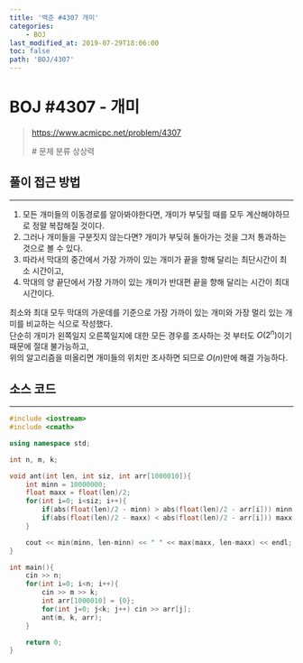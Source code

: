 ```yaml
---
title: '백준 #4307 개미'
categories:
    - BOJ
last_modified_at: 2019-07-29T18:06:00
toc: false
path: 'BOJ/4307'
---
```


# BOJ #4307 - 개미

> https://www.acmicpc.net/problem/4307
>
> \# 문제 분류
> 상상력

## 풀이 접근 방법

---

1. 모든 개미들의 이동경로를 알아봐야한다면, 개미가 부딪힐 때를 모두 계산해야하므로 정말 복잡해질 것이다.
2. 그러나 개미들을 구분짓지 않는다면? 개미가 부딪혀 돌아가는 것을 그저 통과하는 것으로 볼 수 있다.
3. 따라서 막대의 중간에서 가장 가까이 있는 개미가 끝을 향해 달리는 최단시간이 최소 시간이고,
4. 막대의 양 끝단에서 가장 가까이 있는 개미가 반대편 끝을 향해 달리는 시간이 최대 시간이다.

최소와 최대 모두 막대의 가운데를 기준으로 가장 가까이 있는 개미와 가장 멀리 있는 개미를 비교하는 식으로 작성했다.<br>단순히 개미가 왼쪽일지 오른쪽일지에 대한 모든 경우를 조사하는 것 부터도 $O(2^n)$이기 때문에 절대 불가능하고,<br>위의 알고리즘을 떠올리면 개미들의 위치만 조사하면 되므로 $O(n)$만에 해결 가능하다.

## 소스 코드

---

```c++
#include <iostream>
#include <cmath>

using namespace std;

int n, m, k;

void ant(int len, int siz, int arr[1000010]){
    int minn = 10000000;
    float maxx = float(len)/2;
    for(int i=0; i<siz; i++){
        if(abs(float(len)/2 - minn) > abs(float(len)/2 - arr[i])) minn = arr[i];
        if(abs(float(len)/2 - maxx) < abs(float(len)/2 - arr[i])) maxx = arr[i];
    }

    cout << min(minn, len-minn) << " " << max(maxx, len-maxx) << endl;
}

int main(){
    cin >> n;
    for(int i=0; i<n; i++){
        cin >> m >> k;
        int arr[1000010] = {0};
        for(int j=0; j<k; j++) cin >> arr[j];
        ant(m, k, arr);
    }

    return 0;
}
```
